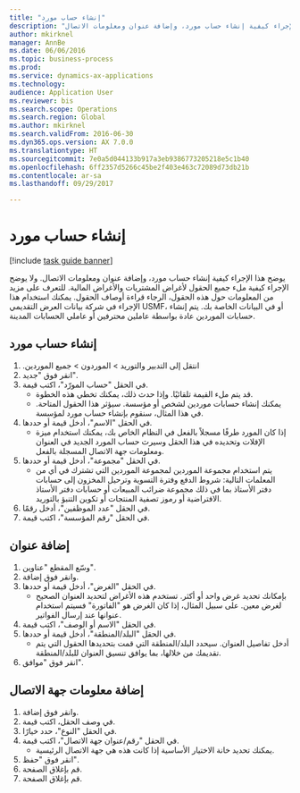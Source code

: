 ```yaml
--- 
title: "إنشاء حساب مورد"
description: "يوضح هذا الإجراء كيفية إنشاء حساب مورد، وإضافة عنوان ومعلومات الاتصال."
author: mkirknel
manager: AnnBe
ms.date: 06/06/2016
ms.topic: business-process
ms.prod: 
ms.service: dynamics-ax-applications
ms.technology: 
audience: Application User
ms.reviewer: bis
ms.search.scope: Operations
ms.search.region: Global
ms.author: mkirknel
ms.search.validFrom: 2016-06-30
ms.dyn365.ops.version: AX 7.0.0
ms.translationtype: HT
ms.sourcegitcommit: 7e0a5d044133b917a3eb9386773205218e5c1b40
ms.openlocfilehash: 6ff2357d5266c45be2f403e463c72089d73db21b
ms.contentlocale: ar-sa
ms.lasthandoff: 09/29/2017

---
```

# <a name="create-a-vendor-account"></a>إنشاء حساب مورد

[!include [task guide banner](../../includes/task-guide-banner.md)]

يوضح هذا الإجراء كيفية إنشاء حساب مورد، وإضافة عنوان ومعلومات الاتصال. ولا يوضح الإجراء كيفية ملء جميع الحقول لأغراض المشتريات والأغراض المالية. للتعرف على مزيد من المعلومات حول هذه الحقول، الرجاء قراءة أوصاف الحقول. يمكنك استخدام هذا الإجراء في شركة بيانات العرض التقديمي USMF، أو في البيانات الخاصة بك. يتم إنشاء حسابات الموردين عادة بواسطة عاملين محترفين أو عاملي الحسابات المدينة.


## <a name="create-a-vendor-account"></a>إنشاء حساب مورد
1. انتقل إلى ‏‫التدبير والتوريد > الموردون > جميع الموردين.
2. انقر فوق "جديد".
3. في الحقل "حساب المورّد‬"، اكتب قيمة.
    * قد يتم ملء القيمة تلقائيًا. وإذا حدث ذلك، يمكنك تخطي هذه الخطوة.  
    * يمكنك إنشاء حسابات موردين لشخص أو مؤسسة. سيؤثر هذا الحقول المتاحة. في هذا المثال، سنقوم بإنشاء حساب مورد لمؤسسة.   
4. في الحقل "الاسم"، أدخل قيمة أو حددها.
    * إذا كان المورد طرفًا مسجلاً بالفعل في النظام الخاص بك، يمكنك استخدام ميزة الإفلات وتحديده في هذا الحقل وسيرث حساب المورد الجديد في العنوان ومعلومات جهة الاتصال المسجلة بالفعل.  
5. في الحقل "مجموعة"، أدخل قيمة أو حددها.
    * يتم استخدام مجموعة الموردين لمجموعة الموردين التي تشترك في أي من المعلمات التالية: شروط الدفع وفترة التسوية وترحيل المخزون إلى حسابات دفتر الأستاذ بما في ذلك مجموعة ضرائب المبيعات أو حسابات دفتر الأستاذ الافتراضية أو رموز تصفية المنتجات أو تكوين التنبؤ بالتوريد.  
6. في الحقل "عدد الموظفين"، أدخل رقمًا.
7. في الحقل "رقم المؤسسة"، اكتب قيمة.

## <a name="add-an-address"></a>إضافة عنوان
1. وسّع المقطع "عناوين".
2. وانقر فوق إضافة.
3. في الحقل "الغرض"، أدخل قيمة أو حددها.
    * بإمكانك تحديد غرض واحد أو أكثر. تستخدم هذه الأغراض لتحديد العنوان الصحيح لغرض معين. على سبيل المثال، إذا كان الغرض هو "الفاتورة" فسيتم استخدام عنوانها عند إرسال الفواتير.  
4. في الحقل "الاسم أو الوصف"، اكتب قيمة.
5. في الحقل "البلد/المنطقة"، أدخل قيمة أو حددها.
    * أدخل تفاصيل العنوان. سيحدد البلد/المنطقة التي قمت بتحديدها الحقول التي يتم تقديمك من خلالها، بما يوافق تنسيق العنوان للبلد/المنطقة.   
6. انقر فوق "موافق".

## <a name="add-contact-information"></a>إضافة معلومات جهة الاتصال
1. وانقر فوق إضافة.
2. في وصف الحقل، اكتب قيمة.
3. في الحقل "النوع"، حدد خيارًا.
4. في الحقل "‏‫رقم/عنوان جهة الاتصال‬"، اكتب قيمة.
    * يمكنك تحديد خانة الاختيار الأساسية إذا كانت هذه هي جهة الاتصال الرئيسية.  
5. انقر فوق "حفظ".
6. قم بإغلاق الصفحة.
7. قم بإغلاق الصفحة.


